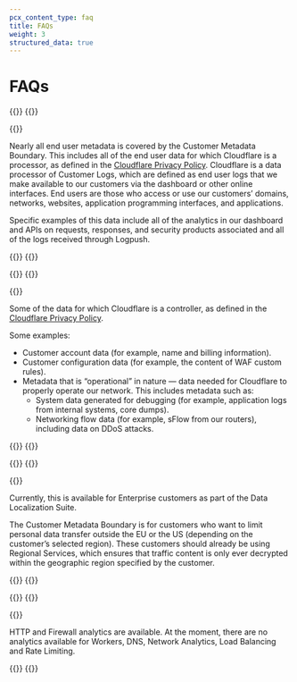 ```yaml
---
pcx_content_type: faq
title: FAQs
weight: 3
structured_data: true
---
```


# FAQs

{{<faq-item>}}
{{<faq-question level=2 text="What data is covered by the Customer Metadata Boundary?" >}}

{{<faq-answer>}}

Nearly all end user metadata is covered by the Customer Metadata Boundary. This includes all of the end user data for which Cloudflare is a processor, as defined in the [Cloudflare Privacy Policy](https://www.cloudflare.com/privacypolicy/). Cloudflare is a data processor of Customer Logs, which are defined as end user logs that we make available to our customers via the dashboard or other online interfaces. End users are those who access or use our customers’ domains, networks, websites, application programming interfaces, and applications.

Specific examples of this data include all of the analytics in our dashboard and APIs on requests, responses, and security products associated and all of the logs received through Logpush.

{{</faq-answer>}}
{{</faq-item>}}

{{<faq-item>}}
{{<faq-question level=2 text="What data is not covered by the Customer Metadata Boundary?" >}}

{{<faq-answer>}}

Some of the data for which Cloudflare is a controller, as defined in the [Cloudflare Privacy Policy](https://www.cloudflare.com/privacypolicy/).

Some examples:

- Customer account data (for example, name and billing information).
- Customer configuration data (for example, the content of WAF custom rules).
- Metadata that is “operational” in nature —  data needed for Cloudflare to properly operate our network. This includes metadata such as:
    - System data generated for debugging (for example, application logs from internal systems, core dumps).
    - Networking flow data (for example, sFlow from our routers), including data on DDoS attacks.

{{</faq-answer>}}
{{</faq-item>}}

{{<faq-item>}}
{{<faq-question level=2 text="Who can use the Customer Metadata Boundary?" >}}

{{<faq-answer>}}

Currently, this is available for Enterprise customers as part of the Data Localization Suite.

The Customer Metadata Boundary is for customers who want to limit personal data transfer outside the EU or the US (depending on the customer’s selected region). These customers should already be using Regional Services, which ensures that traffic content is only ever decrypted within the geographic region specified by the customer.

{{</faq-answer>}}
{{</faq-item>}}

{{<faq-item>}}
{{<faq-question level=2 text="What are the analytics products available for Metadata Boundary?" >}}

{{<faq-answer>}}

HTTP and Firewall analytics are available. At the moment, there are no analytics available for Workers, DNS, Network Analytics, Load Balancing and Rate Limiting.

{{</faq-answer>}}
{{</faq-item>}}